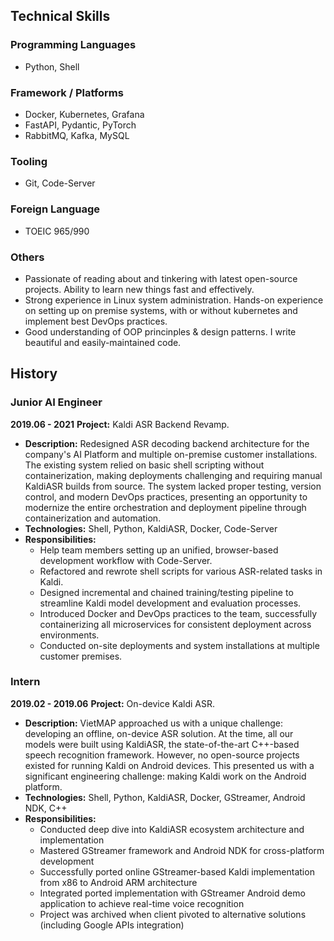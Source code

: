 
## Technical Skills
### Programming Languages
- Python, Shell

### Framework / Platforms
- Docker, Kubernetes, Grafana
- FastAPI, Pydantic, PyTorch
- RabbitMQ, Kafka, MySQL

### Tooling
- Git, Code-Server

### Foreign Language
- TOEIC 965/990


### Others
- Passionate of reading about and tinkering with latest open-source projects. Ability to learn new things fast and effectively.
- Strong experience in Linux system administration. Hands-on experience on setting up on premise systems, with or without kubernetes and implement best DevOps practices.
- Good understanding of OOP princinples & design patterns. I write beautiful and easily-maintained code.


## History

### Junior AI Engineer
**2019.06 - 2021**
**Project:** Kaldi ASR Backend Revamp.
- **Description:** Redesigned ASR decoding backend architecture for the company's AI Platform and multiple on-premise customer installations. The existing system relied on basic shell scripting without containerization, making deployments challenging and requiring manual KaldiASR builds from source. The system lacked proper testing, version control, and modern DevOps practices, presenting an opportunity to modernize the entire orchestration and deployment pipeline through containerization and automation.
- **Technologies:** Shell, Python, KaldiASR, Docker, Code-Server
- **Responsibilities:**
    - Help team members setting up an unified, browser-based development workflow with Code-Server.
    - Refactored and rewrote shell scripts for various ASR-related tasks in Kaldi.
    - Designed incremental and chained training/testing pipeline to streamline Kaldi model development and evaluation processes.
    - Introduced Docker and DevOps practices to the team, successfully containerizing all microservices for consistent deployment across environments.
    - Conducted on-site deployments and system installations at multiple customer premises.


### Intern
**2019.02 - 2019.06**
**Project:** On-device Kaldi ASR.
- **Description:** VietMAP approached us with a unique challenge: developing an offline, on-device ASR solution. At the time, all our models were built using KaldiASR, the state-of-the-art C++-based speech recognition framework. However, no open-source projects existed for running Kaldi on Android devices. This presented us with a significant engineering challenge: making Kaldi work on the Android platform.
- **Technologies:** Shell, Python, KaldiASR, Docker, GStreamer, Android NDK, C++
- **Responsibilities:**
  - Conducted deep dive into KaldiASR ecosystem architecture and implementation
  - Mastered GStreamer framework and Android NDK for cross-platform development
  - Successfully ported online GStreamer-based Kaldi implementation from x86 to Android ARM architecture
  - Integrated ported implementation with GStreamer Android demo application to achieve real-time voice recognition
  - Project was archived when client pivoted to alternative solutions (including Google APIs integration)
